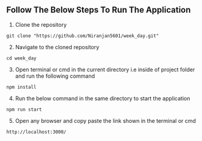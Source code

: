 
## Follow The Below Steps To Run The Application

1. Clone the repository
```
git clone "https://github.com/Niranjan5601/week_day.git"
```
2. Navigate to the cloned repository
```
cd week_day
``` 
3. Open terminal or cmd in the current directory i.e inside of project folder and run the following command
```
npm install
```
4. Run the below command in the same directory to start the application
```
npm run start
```
5. Open any browser and copy paste the link shown in the terminal or cmd
```
http://localhost:3000/
```